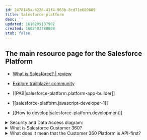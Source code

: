 ```yaml
---
id: 2478145a-6228-41f4-963b-8cd71e680689
title: Salesforce-platform
desc: ''
updated: 1610209187902
created: 1602403788008
stub: false
---
```


## The main resource page for the Salesforce Platform

- [What is Salesforce? | review](https://trailhead.salesforce.com/content/learn/modules/lex_implementation_basics)

- [Explore trailblazer community](https://trailhead.salesforce.com/content/learn/modules/trailblazer-community-quick-look/explore-the-trailblazer-community?trailmix_creator_id=revolentgroup&trailmix_slug=revolentgroup-pre-adx-201-training)

- [[PAB|salesforce-platform.platform-app-builder]]
- [[salesforce-platform.javascript-developer-1]]

- [[How to develop|salesforce-platform.development]]

<details><summary>
Security and Data Access diagram:
</summary>

![](/assets/images/2020-11-14-17-15-40.png)
</details>

<details><summary>
What is Salesforce Customer 360?
</summary>
A set of applications built on a platform designed to give a single, shared view of your customers
</details>

<details><summary>
What does it mean that the Customer 360 Platform is API-first?
</summary>
We provide API access to almost every feature on the platform.
</details>

